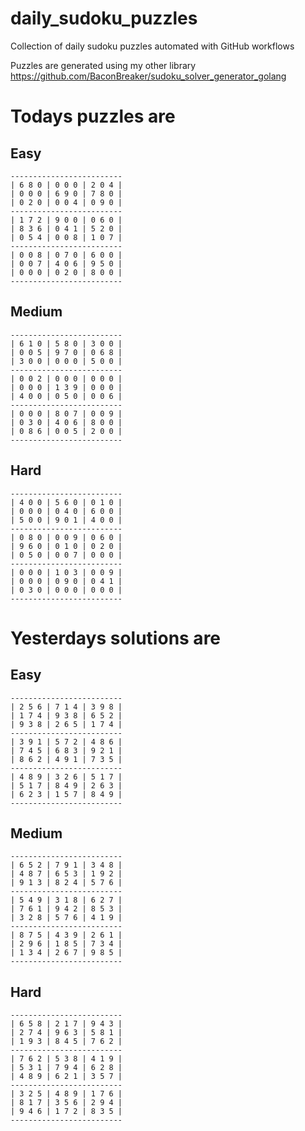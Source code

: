 
# daily_sudoku_puzzles 

Collection of daily sudoku puzzles automated with GitHub workflows 

Puzzles are generated using my other library https://github.com/BaconBreaker/sudoku_solver_generator_golang 
 

# Todays puzzles are 

## Easy 

```
-------------------------
| 6 8 0 | 0 0 0 | 2 0 4 | 
| 0 0 0 | 6 9 0 | 7 8 0 | 
| 0 2 0 | 0 0 4 | 0 9 0 | 
-------------------------
| 1 7 2 | 9 0 0 | 0 6 0 | 
| 8 3 6 | 0 4 1 | 5 2 0 | 
| 0 5 4 | 0 0 8 | 1 0 7 | 
-------------------------
| 0 0 8 | 0 7 0 | 6 0 0 | 
| 0 0 7 | 4 0 6 | 9 5 0 | 
| 0 0 0 | 0 2 0 | 8 0 0 | 
-------------------------
```
## Medium 

```
-------------------------
| 6 1 0 | 5 8 0 | 3 0 0 | 
| 0 0 5 | 9 7 0 | 0 6 8 | 
| 3 0 0 | 0 0 0 | 5 0 0 | 
-------------------------
| 0 0 2 | 0 0 0 | 0 0 0 | 
| 0 0 0 | 1 3 9 | 0 0 0 | 
| 4 0 0 | 0 5 0 | 0 0 6 | 
-------------------------
| 0 0 0 | 8 0 7 | 0 0 9 | 
| 0 3 0 | 4 0 6 | 8 0 0 | 
| 0 8 6 | 0 0 5 | 2 0 0 | 
-------------------------
```
## Hard 

```
-------------------------
| 4 0 0 | 5 6 0 | 0 1 0 | 
| 0 0 0 | 0 4 0 | 6 0 0 | 
| 5 0 0 | 9 0 1 | 4 0 0 | 
-------------------------
| 0 8 0 | 0 0 9 | 0 6 0 | 
| 9 6 0 | 0 1 0 | 0 2 0 | 
| 0 5 0 | 0 0 7 | 0 0 0 | 
-------------------------
| 0 0 0 | 1 0 3 | 0 0 9 | 
| 0 0 0 | 0 9 0 | 0 4 1 | 
| 0 3 0 | 0 0 0 | 0 0 0 | 
-------------------------
```
# Yesterdays solutions are 

## Easy 

```
-------------------------
| 2 5 6 | 7 1 4 | 3 9 8 | 
| 1 7 4 | 9 3 8 | 6 5 2 | 
| 9 3 8 | 2 6 5 | 1 7 4 | 
-------------------------
| 3 9 1 | 5 7 2 | 4 8 6 | 
| 7 4 5 | 6 8 3 | 9 2 1 | 
| 8 6 2 | 4 9 1 | 7 3 5 | 
-------------------------
| 4 8 9 | 3 2 6 | 5 1 7 | 
| 5 1 7 | 8 4 9 | 2 6 3 | 
| 6 2 3 | 1 5 7 | 8 4 9 | 
-------------------------
```
## Medium 

```
-------------------------
| 6 5 2 | 7 9 1 | 3 4 8 | 
| 4 8 7 | 6 5 3 | 1 9 2 | 
| 9 1 3 | 8 2 4 | 5 7 6 | 
-------------------------
| 5 4 9 | 3 1 8 | 6 2 7 | 
| 7 6 1 | 9 4 2 | 8 5 3 | 
| 3 2 8 | 5 7 6 | 4 1 9 | 
-------------------------
| 8 7 5 | 4 3 9 | 2 6 1 | 
| 2 9 6 | 1 8 5 | 7 3 4 | 
| 1 3 4 | 2 6 7 | 9 8 5 | 
-------------------------
```
## Hard 

```
-------------------------
| 6 5 8 | 2 1 7 | 9 4 3 | 
| 2 7 4 | 9 6 3 | 5 8 1 | 
| 1 9 3 | 8 4 5 | 7 6 2 | 
-------------------------
| 7 6 2 | 5 3 8 | 4 1 9 | 
| 5 3 1 | 7 9 4 | 6 2 8 | 
| 4 8 9 | 6 2 1 | 3 5 7 | 
-------------------------
| 3 2 5 | 4 8 9 | 1 7 6 | 
| 8 1 7 | 3 5 6 | 2 9 4 | 
| 9 4 6 | 1 7 2 | 8 3 5 | 
-------------------------
```
